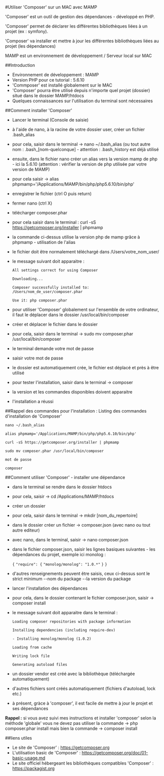 #Utiliser 'Composer' sur un MAC avec MAMP

'Composer' est un outil de gestion des dépendances - développé en PHP.

'Composer' permet de déclarer les différentes bibliothèques liées à un projet (ex : symfony).

'Composer' va installer et mettre à jour les différentes bibliothèques liées au projet (les dépendances)

MAMP est un environnement de développement / Serveur local sur MAC

##Introduction
- Environnement de développement : MAMP
- Version PHP pour ce tutorial : 5.6.10
- 'Commposer' est installé globalement sur le MAC
- 'Composer' pourra être utilisé depuis n'importe quel projet (dossier) situé dans le dossier MAMP/htdocs
- Quelques connaissances sur l'utilisation du terminal sont nécessaires

##Comment installer 'Composer'
- Lancer le terminal (Console de saisie)
- à l'aide de nano, à la racine de votre dossier user, créer un fichier .bash_alias
- pour cela, saisir dans le terminal -> nano ~/.bash_alias (ou tout autre nom : .bash_[nom-quelconque] - attention : .bash_history est déjà utilisé
- ensuite, dans le fichier nano créer un alias vers la version mamp de php - ici la 5.6.10 (attention : vérifier la version de php utilisée par votre version de MAMP)
- pour cela saisir -> alias phpmamp='/Applications/MAMP/bin/php/php5.6.10/bin/php'
- enregistrer le fichier (ctrl O puis return)
- fermer nano (ctrl X)
- télécharger composer.phar
- pour cela saisir dans le terminal : curl -sS https://getcomposer.org/installer | phpmamp
- la commande ci-dessus utilise la version php de mamp grâce à phpmamp - utilisation de l'alias
- le fichier doit être normalement téléchargé dans /Users/votre_nom_user/
- le message suivant doit apparaitre :

    `All settings correct for using Composer`
    
    `Downloading...`
    
    `Composer successfully installed to: /Users/nom_de_user/composer.phar`

    `Use it: php composer.phar`

- pour utiliser 'Composer' globalement sur l'ensemble de votre ordinateur, il faut le déplacer dans le dossier /usr/local/bin/composer
- créer et déplacer le fichier dans le dossier
- pour cela, saisir dans le terminal -> sudo mv composer.phar /usr/local/bin/composer
- le terminal demande votre mot de passe
- saisir votre mot de passe
- le dossier est automatiquement crée, le fichier est déplacé et près à être utilisé
- pour tester l'installation, saisir dans le terminal -> composer
- la version et les commandes disponibles doivent apparaitre
- l'installation a réussi

##Rappel des commandes pour l'installation :
Listing des commandes d'installation de 'Composer'

`nano ~/.bash_alias`

`alias phpmamp='/Applications/MAMP/bin/php/php5.6.10/bin/php'`


`curl -sS https://getcomposer.org/installer | phpmamp`

`sudo mv composer.phar /usr/local/bin/composer`

`mot de passe`

`composer`

##Comment utiliser 'Composer' - installer une dépendance
- dans le terminal se rendre dans le dossier htdocs
- pour cela, saisir -> cd /Applications/MAMP/htdocs
- créer un dossier
- pour cela, saisir dans le terminal -> mkdir [nom_du_repertoire]
- dans le dossier créer un fichier -> composer.json (avec nano ou tout autre editeur)
- avec nano, dans le terminal, saisir -> nano composer.json
- dans le fichier composer.json, saisir les lignes basiques suivantes - les dépendances du projet, exemple ici monolog :

    `{`
        `"require": {`
            `"monolog/monolog": "1.0.*"`
        `}`
    `}`

- d'autres renseignements peuvent être saisis, ceux ci-dessus sont le strict minimum
--nom du package
--la version du package
- lancer l'installation des dépendances
- pour cela, dans le dossier contenant le fichier composer.json, saisir -> composer install
- le message suivant doit apparaitre dans le terminal :

    `Loading composer repositories with package information`
    
    `Installing dependencies (including require-dev)`
    
    `- Installing monolog/monolog (1.0.2)`

    `Loading from cache`

    `Writing lock file`

    `Generating autoload files`

- un dossier vendor est créé avec la bibliothèque (téléchargée automatiquement)
- d'autres fichiers sont créés automatiquement (fichiers d'autoload, lock etc.)
- à présent, gràce à 'composer', il est facile de mettre à jour le projet et ses dépendances

**Rappel :** si vous avez suivi mes instructions et installer 'composer' selon la méthode 'globale' vous ne devez pas utiliser la commande -> php composer.phar install mais bien la commande -> composer install 

##liens utiles
- Le site de 'Composer' : https://getcomposer.org
- L'utilisation basic de 'Composer' : https://getcomposer.org/doc/01-basic-usage.md
- Le site officiel hébergeant les bibliothèques compatibles 'Composer' : https://packagist.org
